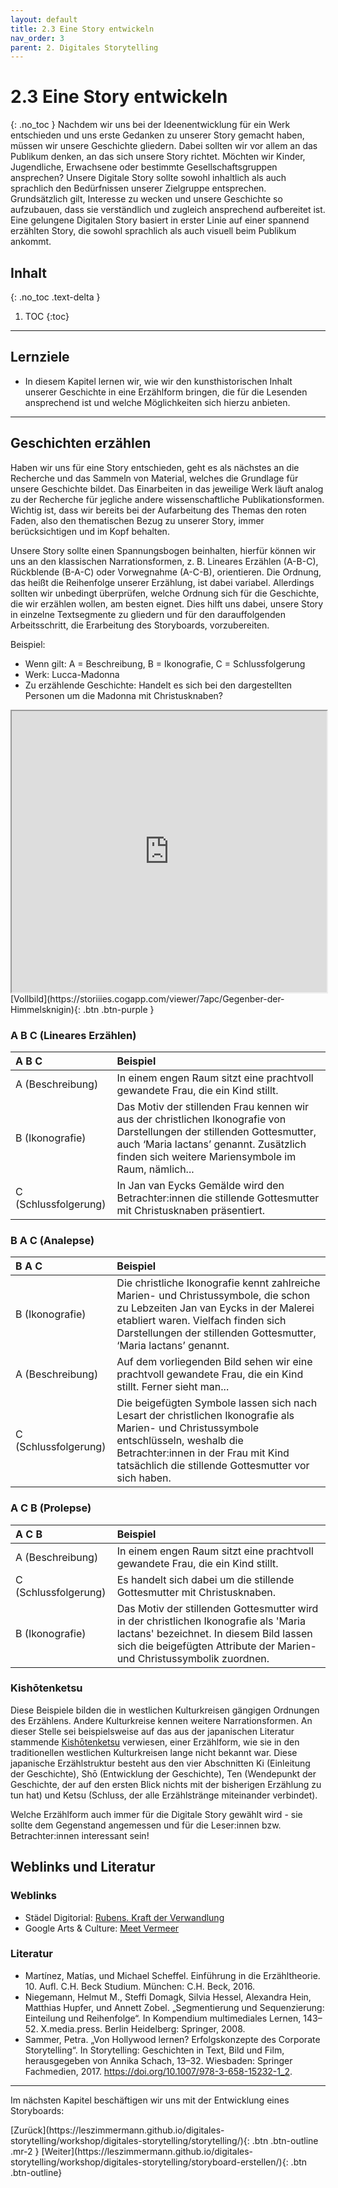 ```yaml
---
layout: default
title: 2.3 Eine Story entwickeln
nav_order: 3
parent: 2. Digitales Storytelling
---
```


# 2.3 Eine Story entwickeln
{: .no_toc }
Nachdem wir uns bei der Ideenentwicklung für ein Werk entschieden und uns erste Gedanken zu unserer Story gemacht haben, müssen wir unsere Geschichte gliedern. Dabei sollten wir vor allem an das Publikum denken, an das sich unsere Story richtet. Möchten wir Kinder, Jugendliche, Erwachsene oder bestimmte Gesellschaftsgruppen ansprechen? Unsere Digitale Story sollte sowohl inhaltlich als auch sprachlich den Bedürfnissen unserer Zielgruppe entsprechen. Grundsätzlich gilt, Interesse zu wecken und unsere Geschichte so aufzubauen, dass sie verständlich und zugleich ansprechend aufbereitet ist. Eine gelungene Digitalen Story basiert in erster Linie auf einer spannend erzählten Story, die sowohl sprachlich als auch visuell beim Publikum ankommt.

## Inhalt
{: .no_toc .text-delta }

1. TOC
{:toc}

---

## Lernziele
 - In diesem Kapitel lernen wir, wie wir den kunsthistorischen Inhalt unserer Geschichte in eine Erzählform bringen, die für die Lesenden ansprechend ist und welche Möglichkeiten sich hierzu anbieten.

---

## Geschichten erzählen
Haben wir uns für eine Story entschieden, geht es als nächstes an die Recherche und das Sammeln von Material, welches die Grundlage für unsere Geschichte bildet. Das Einarbeiten in das jeweilige Werk läuft analog zu der Recherche für jegliche andere wissenschaftliche Publikationsformen. Wichtig ist, dass wir bereits bei der Aufarbeitung des Themas den roten Faden, also den thematischen Bezug zu unserer Story, immer berücksichtigen und im Kopf behalten.

Unsere Story sollte einen Spannungsbogen beinhalten, hierfür können wir uns an den klassischen Narrationsformen, z. B. Lineares Erzählen (A-B-C), Rückblende (B-A-C) oder Vorwegnahme (A-C-B), orientieren. Die Ordnung, das heißt die Reihenfolge unserer Erzählung, ist dabei variabel. Allerdings sollten wir unbedingt überprüfen, welche Ordnung sich für die Geschichte, die wir erzählen wollen, am besten eignet. Dies hilft uns dabei, unsere Story in einzelne Textsegmente zu gliedern und für den darauffolgenden Arbeitsschritt, die Erarbeitung des Storyboards, vorzubereiten.

Beispiel:
- Wenn gilt: A = Beschreibung, B = Ikonografie, C = Schlussfolgerung
- Werk: Lucca-Madonna
- Zu erzählende Geschichte: Handelt es sich bei den dargestellten Personen um die Madonna mit Christusknaben?

<iframe width="100%" height="450" src="https://storiiies.cogapp.com/viewer/7apc/Gegenber-der-Himmelsknigin?embed=true" title="Gegenüber der Himmelskönigin?"></iframe>
[Vollbild](https://storiiies.cogapp.com/viewer/7apc/Gegenber-der-Himmelsknigin){: .btn .btn-purple }

### A B C (Lineares Erzählen)

| A B C                | Beispiel          |
|:---------------------|:------------------|
| A (Beschreibung)     | In einem engen Raum sitzt eine prachtvoll gewandete Frau, die ein Kind stillt. |
| B (Ikonografie)      | Das Motiv der stillenden Frau kennen wir aus der christlichen Ikonografie von Darstellungen der stillenden Gottesmutter, auch ‘Maria lactans’ genannt. Zusätzlich finden sich weitere  Mariensymbole im Raum, nämlich... |
| C (Schlussfolgerung) | In Jan van Eycks Gemälde wird den Betrachter:innen die stillende Gottesmutter mit Christusknaben präsentiert. |

### B A C (Analepse)

| B A C                | Beispiel          |
|:---------------------|:------------------|
| B (Ikonografie)      | Die christliche Ikonografie kennt zahlreiche Marien- und Christussymbole, die schon zu Lebzeiten Jan van Eycks in der Malerei etabliert waren. Vielfach finden sich Darstellungen der stillenden Gottesmutter, ‘Maria lactans’ genannt. |
| A (Beschreibung)     | Auf dem vorliegenden Bild sehen wir eine prachtvoll gewandete Frau, die ein Kind stillt. Ferner sieht man... |
| C (Schlussfolgerung) | Die beigefügten Symbole lassen sich nach Lesart der christlichen Ikonografie als Marien- und Christussymbole entschlüsseln, weshalb die Betrachter:innen in der Frau mit Kind tatsächlich die stillende Gottesmutter vor sich haben. |

### A C B (Prolepse)

| A C B                | Beispiel          |
|:---------------------|:------------------|
| A (Beschreibung)     | In einem engen Raum sitzt eine prachtvoll gewandete Frau, die ein Kind stillt. |
| C (Schlussfolgerung) | Es handelt sich dabei um die stillende Gottesmutter mit Christusknaben. |
| B (Ikonografie)      | Das Motiv der stillenden Gottesmutter wird in der christlichen Ikonografie als 'Maria lactans' bezeichnet. In diesem Bild lassen sich die beigefügten Attribute der Marien- und Christussymbolik zuordnen. |

### Kishōtenketsu
Diese Beispiele bilden die in westlichen Kulturkreisen gängigen Ordnungen des Erzählens. Andere Kulturkreise kennen weitere Narrationsformen. An dieser Stelle sei beispielsweise auf das aus der japanischen Literatur stammende [Kishōtenketsu](https://de.wikipedia.org/wiki/Kish%C5%8Dtenketsu) verwiesen, einer Erzählform, wie sie in den traditionellen westlichen Kulturkreisen lange nicht bekannt war. Diese japanische Erzählstruktur besteht aus den vier Abschnitten Ki (Einleitung der Geschichte), Shō (Entwicklung der Geschichte), Ten (Wendepunkt der Geschichte, der auf den ersten Blick nichts mit der bisherigen Erzählung zu tun hat) und Ketsu (Schluss, der alle Erzählstränge miteinander verbindet).

Welche Erzählform auch immer für die Digitale Story gewählt wird - sie sollte dem Gegenstand angemessen und für die Leser:innen bzw. Betrachter:innen interessant sein!

## Weblinks und Literatur
### Weblinks
- Städel Digitorial: [Rubens. Kraft der Verwandlung](https://rubens.staedelmuseum.de/de)
- Google Arts & Culture: [Meet Vermeer](https://artsandculture.google.com/project/vermeer)

### Literatur
- Martínez, Matías, und Michael Scheffel. Einführung in die Erzähltheorie. 10. Aufl. C.H. Beck Studium. München: C.H. Beck, 2016.
- Niegemann, Helmut M., Steffi Domagk, Silvia Hessel, Alexandra Hein, Matthias Hupfer, und Annett Zobel. „Segmentierung und Sequenzierung: Einteilung und Reihenfolge“. In Kompendium multimediales Lernen, 143–52. X.media.press. Berlin Heidelberg: Springer, 2008.
- Sammer, Petra. „Von Hollywood lernen? Erfolgskonzepte des Corporate Storytelling“. In Storytelling: Geschichten in Text, Bild und Film, herausgegeben von Annika Schach, 13–32. Wiesbaden: Springer Fachmedien, 2017. https://doi.org/10.1007/978-3-658-15232-1_2.

---

Im nächsten Kapitel beschäftigen wir uns mit der Entwicklung eines Storyboards:

<span class="fs-8">
[Zurück](https://leszimmermann.github.io/digitales-storytelling/workshop/digitales-storytelling/storytelling/){: .btn .btn-outline .mr-2 } 
</span>
<span class="fs-8">
[Weiter](https://leszimmermann.github.io/digitales-storytelling/workshop/digitales-storytelling/storyboard-erstellen/){: .btn .btn-outline}
</span>